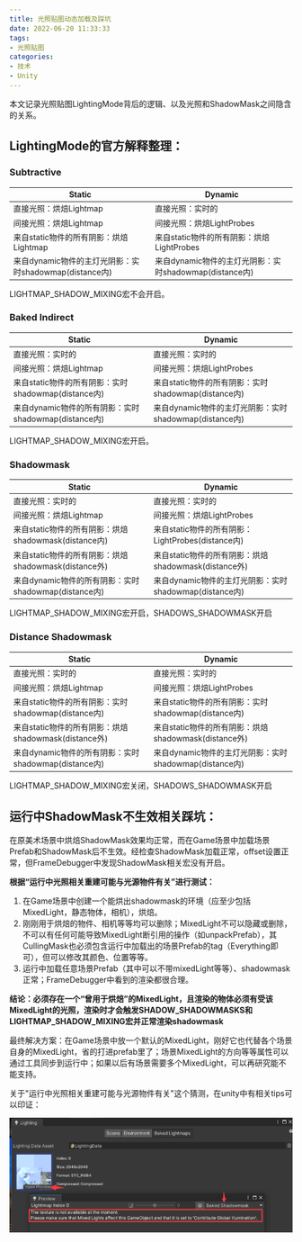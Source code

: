 ```yaml
---
title: 光照贴图动态加载及踩坑
date: 2022-06-20 11:33:33
tags:
- 光照贴图
categories: 
- 技术
- Unity
---
```


本文记录光照贴图LightingMode背后的逻辑、以及光照和ShadowMask之间隐含的关系。
<!--more-->

## LightingMode的官方解释整理：
### Subtractive
|Static 												|Dynamic|
| ---- | ---- |
|直接光照：烘焙Lightmap								|直接光照：实时的|
|间接光照：烘焙Lightmap								|间接光照：烘焙LightProbes|
|来自static物件的所有阴影：烘焙Lightmap					|来自static物件的所有阴影：烘焙LightProbes|
|来自dynamic物件的主灯光阴影：实时shadowmap(distance内)	|来自dynamic物件的主灯光阴影：实时shadowmap(distance内)|

LIGHTMAP_SHADOW_MIXING宏不会开启。

### Baked Indirect
|Static 												|Dynamic|
| ---- | ---- |
|直接光照：实时的										|直接光照：实时的|
|间接光照：烘焙Lightmap								|间接光照：烘焙LightProbes|
|来自static物件的所有阴影：实时shadowmap(distance内)	|来自static物件的所有阴影：实时shadowmap(distance内)|
|来自dynamic物件的所有阴影：实时shadowmap(distance内)	|来自dynamic物件的主灯光阴影：实时shadowmap(distance内)|

LIGHTMAP_SHADOW_MIXING宏开启。

### Shadowmask
|Static 												|Dynamic|
| ---- | ---- |
|直接光照：实时的										|直接光照：实时的|
|间接光照：烘焙Lightmap								|间接光照：烘焙LightProbes|
|来自static物件的所有阴影：烘焙shadowmask(distance内)	|来自static物件的所有阴影：LightProbes(distance内)|
|来自static物件的所有阴影：烘焙shadowmask(distance外)	|来自static物件的所有阴影：烘焙shadowmask(distance外)|
|来自dynamic物件的所有阴影：实时shadowmap(distance内)	|来自dynamic物件的主灯光阴影：实时shadowmap(distance内)|

LIGHTMAP_SHADOW_MIXING宏开启，SHADOWS_SHADOWMASK开启

### Distance Shadowmask
|Static 												|Dynamic|
| ---- | ---- |
|直接光照：实时的										|直接光照：实时的|
|间接光照：烘焙Lightmap								|间接光照：烘焙LightProbes|
|来自static物件的所有阴影：实时shadowmap(distance内)	|来自static物件的所有阴影：实时shadowmap(distance内)|
|来自static物件的所有阴影：烘焙shadowmask(distance外)	|来自static物件的所有阴影：烘焙shadowmask(distance外)|
|来自dynamic物件的所有阴影：实时shadowmap(distance内)	|来自dynamic物件的主灯光阴影：实时shadowmap(distance内)|

LIGHTMAP_SHADOW_MIXING宏关闭，SHADOWS_SHADOWMASK开启


## 运行中ShadowMask不生效相关踩坑：
在原美术场景中烘焙ShadowMask效果均正常，而在Game场景中加载场景Prefab和ShadowMask后不生效。经检查ShadowMask加载正常，offset设置正常，但FrameDebugger中发现ShadowMask相关宏没有开启。

**根据“运行中光照相关重建可能与光源物件有关”进行测试：**

1. 在Game场景中创建一个能烘出shadowmask的环境（应至少包括MixedLight，静态物体，相机），烘焙。
2. 刚刚用于烘焙的物件、相机等等均可以删除；MixedLight不可以隐藏或删除，不可以有任何可能导致MixedLight断引用的操作（如unpackPrefab），其CullingMask也必须包含运行中加载出的场景Prefab的tag（Everything即可），但可以修改其颜色、位置等等。
3. 运行中加载任意场景Prefab（其中可以不带mixedLight等等）、shadowmask正常；FrameDebugger中看到的渲染都很合理。

**结论：必须存在一个“曾用于烘焙”的MixedLight，且渲染的物体必须有受该MixedLight的光照，渲染时才会触发SHADOW_SHADOWMASKS和LIGHTMAP_SHADOW_MIXING宏并正常渲染shadowmask**

最终解决方案：在Game场景中放一个默认的MixedLight，刚好它也代替各个场景自身的MixedLight，省的打进prefab里了；场景MixedLight的方向等等属性可以通过工具同步到运行中；如果以后有场景需要多个MixedLight，可以再研究能不能支持。

关于"运行中光照相关重建可能与光源物件有关"这个猜测，在unity中有相关tips可以印证：

![lightmap_tips](2022/06/20/光照贴图动态加载及踩坑/lightmap_tips.png)
